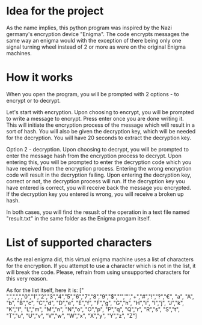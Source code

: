 # Idea for the project

As the name implies, this python program was inspired by the Nazi germany's encryption device "Enigma".
The code encrypts messages the same way an enigma would with the exception of there being only one
signal turning wheel instead of 2 or more as were on the original Enigma machines.


# How it works

When you open the program, you will be prompted with 2 options - to encrypt or to decrypt.

Let's start with encryption.
  Upon choosing to encrypt, you will be prompted to write a message to encrypt. Press enter once you are done writing it.
  This will initiate the encryption process of the message which will result in a sort of hash. You will also be given the
  decryption key, which will be needed for the decryption.
  You will have 20 seconds to extract the decryption key.

Option 2 - decryption.
  Upon choosing to decrypt, you will be prompted to enter the message hash from the encryption process to decrypt.
  Upon entering this, you will be prompted to enter the decryption code which you have received from the encryption process.
  Entering the wrong encryption code will result in the decryption failing.
  Upon entering the decryption key, correct or not, the decryption process will run.
  If the decryption key you have entered is correct, you will receive back the message you encrypted.
  If the decryption key you entered is wrong, you will receive a broken up hash.    

In both cases, you will find the resuslt of the operation in a text file named "result.txt" in the same folder as the Enigma progam itself.

# List of supported characters

As the real enigma did, this virtual enigma machine uses a list of characters for the encryption.
If you attempt to use a character which is not in the list, it will break the code. Please, refrain
from using unsupported characters for this very reason.

As for the list itself, here it is:
[" ",".",",","0","1","2","3","4","5","6","7","8","9","$","'",'"',"+","#","!","?","€", "a", "A", "b", "B","c", "C","d", "D","e", "E","f", "F","g", "G","h", "H","i", "I","j", "J","k", "K","l", "L","m", "M","n", "N","o", "O","p", "P","q", "Q","r", "R","s", "S","t", "T","u", "U","v", "V","w", "W","x", "X","y", "Y","z", "Z"]
